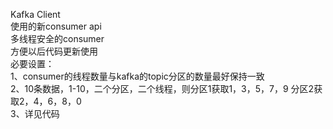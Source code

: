 Kafka Client </br>
使用的新consumer api</br>
多线程安全的consumer</br>
方便以后代码更新使用</br>
必要设置： </br>
1、consumer的线程数量与kafka的topic分区的数量最好保持一致</br>
2、10条数据，1-10，二个分区，二个线程，则分区1获取1，3，5，7，9 分区2获取2，4，6，8，0</br>
3、详见代码</br>

